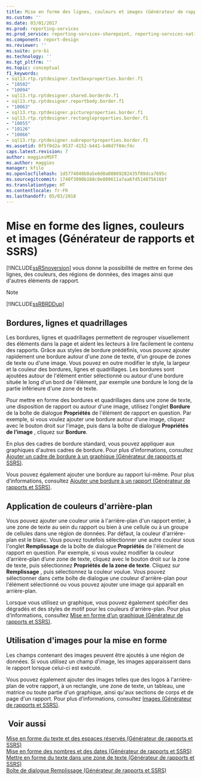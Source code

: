 ```yaml
---
title: Mise en forme des lignes, couleurs et images (Générateur de rapports et SSRS) | Microsoft Docs
ms.custom: ''
ms.date: 03/01/2017
ms.prod: reporting-services
ms.prod_service: reporting-services-sharepoint, reporting-services-native
ms.component: report-design
ms.reviewer: ''
ms.suite: pro-bi
ms.technology: ''
ms.tgt_pltfrm: ''
ms.topic: conceptual
f1_keywords:
- sql13.rtp.rptdesigner.textboxproperties.border.f1
- "10502"
- "10094"
- sql13.rtp.rptdesigner.shared.borderdv.f1
- sql13.rtp.rptdesigner.reportbody.border.f1
- "10063"
- sql13.rtp.rptdesigner.pictureproperties.border.f1
- sql13.rtp.rptdesigner.rectangleproperties.border.f1
- "10055"
- "10126"
- "10066"
- sql13.rtp.rptdesigner.subreportproperties.border.f1
ms.assetid: 0f5f0d2a-9537-4152-b441-b40d7f04cf4c
caps.latest.revision: 7
author: maggiesMSFT
ms.author: maggies
manager: kfile
ms.openlocfilehash: 1d5774048b8a5e0d0a08869282435f89dca7695c
ms.sourcegitcommit: 1740f3090b168c0e809611a7aa6fd514075616bf
ms.translationtype: HT
ms.contentlocale: fr-FR
ms.lasthandoff: 05/03/2018
---
```

# <a name="formatting-lines-colors-and-images-report-builder-and-ssrs"></a>Mise en forme des lignes, couleurs et images (Générateur de rapports et SSRS)
  [!INCLUDE[ssRSnoversion](../../includes/ssrsnoversion-md.md)] vous donne la possibilité de mettre en forme des lignes, des couleurs, des régions de données, des images ainsi que d'autres éléments de rapport.  
  
> [!NOTE]  
>  [!INCLUDE[ssRBRDDup](../../includes/ssrbrddup-md.md)]  
  
## <a name="borders-lines-and-gridlines"></a>Bordures, lignes et quadrillages  
 Les bordures, lignes et quadrillages permettent de regrouper visuellement des éléments dans la page et aident les lecteurs à lire facilement le contenu des rapports. Grâce aux styles de bordure prédéfinis, vous pouvez ajouter rapidement une bordure autour d'une zone de texte, d'un groupe de zones de texte ou d'une image. Vous pouvez en outre modifier le style, la largeur et la couleur des bordures, lignes et quadrillages. Les bordures sont ajoutées autour de l'élément entier sélectionné ou autour d'une bordure située le long d'un bord de l'élément, par exemple une bordure le long de la partie inférieure d'une zone de texte.  
  
 Pour mettre en forme des bordures et quadrillages dans une zone de texte, une disposition de rapport ou autour d'une image, utilisez l'onglet **Bordure** de la boîte de dialogue **Propriétés** de l'élément de rapport en question. Par exemple, si vous voulez ajouter une bordure autour d’une image, cliquez avec le bouton droit sur l’image, puis dans la boîte de dialogue **Propriétés de l’image** , cliquez sur **Bordure**.  
  
 En plus des cadres de bordure standard, vous pouvez appliquer aux graphiques d'autres cadres de bordure. Pour plus d’informations, consultez [Ajouter un cadre de bordure à un graphique &#40;Générateur de rapports et SSRS&#41;](../../reporting-services/report-design/add-a-border-frame-to-a-chart-report-builder-and-ssrs.md).  
  
 Vous pouvez également ajouter une bordure au rapport lui-même. Pour plus d’informations, consultez [Ajouter une bordure à un rapport &#40;Générateur de rapports et SSRS&#41;](../../reporting-services/report-design/add-a-border-to-a-report-report-builder-and-ssrs.md).  
  
## <a name="applying-background-colors"></a>Application de couleurs d'arrière-plan  
 Vous pouvez ajouter une couleur unie à l'arrière-plan d'un rapport entier, à une zone de texte au sein du rapport ou bien à une cellule ou à un groupe de cellules dans une région de données. Par défaut, la couleur d'arrière-plan est le blanc. Vous pouvez toutefois sélectionner une autre couleur sous l'onglet **Remplissage** de la boîte de dialogue **Propriétés** de l'élément de rapport en question. Par exemple, si vous voulez modifier la couleur d’arrière-plan d’une zone de texte, cliquez avec le bouton droit sur la zone de texte, puis sélectionnez **Propriétés de la zone de texte**. Cliquez sur **Remplissage** , puis sélectionnez la couleur voulue. Vous pouvez sélectionner dans cette boîte de dialogue une couleur d'arrière-plan pour l'élément sélectionné ou vous pouvez ajouter une image qui apparaît en arrière-plan.  
  
 Lorsque vous utilisez un graphique, vous pouvez également spécifier des dégradés et des styles de motif pour les couleurs d'arrière-plan. Pour plus d’informations, consultez [Mise en forme d’un graphique &#40;Générateur de rapports et SSRS&#41;](../../reporting-services/report-design/formatting-a-chart-report-builder-and-ssrs.md).  
  
## <a name="using-images-as-formatting"></a>Utilisation d'images pour la mise en forme  
 Les champs contenant des images peuvent être ajoutés à une région de données. Si vous utilisez un champ d'image, les images apparaissent dans le rapport lorsque celui-ci est exécuté.  
  
 Vous pouvez également ajouter des images telles que des logos à l'arrière-plan de votre rapport, à un rectangle, une zone de texte, un tableau, une matrice ou toute partie d'un graphique, ainsi qu'aux sections de corps et de page d'un rapport. Pour plus d’informations, consultez [Images &#40;Générateur de rapports et SSRS&#41;](../../reporting-services/report-design/images-report-builder-and-ssrs.md).  
  
## <a name="see-also"></a> Voir aussi  
 [Mise en forme du texte et des espaces réservés &#40;Générateur de rapports et SSRS&#41;](../../reporting-services/report-design/formatting-text-and-placeholders-report-builder-and-ssrs.md)   
 [Mise en forme des nombres et des dates &#40;Générateur de rapports et SSRS&#41;](../../reporting-services/report-design/formatting-numbers-and-dates-report-builder-and-ssrs.md)   
 [Mettre en forme du texte dans une zone de texte &#40;Générateur de rapports et SSRS&#41;](../../reporting-services/report-design/format-text-in-a-text-box-report-builder-and-ssrs.md)   
 [Boîte de dialogue Remplissage &#40;Générateur de rapports et SSRS&#41;](http://msdn.microsoft.com/library/93a91d02-d558-4a0e-8d17-3fdf21e208d3)  
  
  

